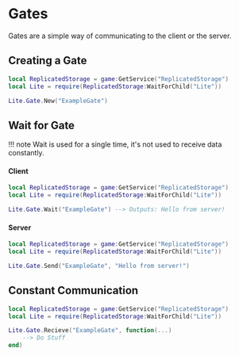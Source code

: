 # Gates
Gates are a simple way of communicating to the client or the server.

## Creating a Gate
```lua
local ReplicatedStorage = game:GetService("ReplicatedStorage")
local Lite = require(ReplicatedStorage:WaitForChild("Lite"))

Lite.Gate.New("ExampleGate")
```

## Wait for Gate
!!! note 
    Wait is used for a single time, it's not used to receive  data constantly.

#### Client 
```lua
local ReplicatedStorage = game:GetService("ReplicatedStorage")
local Lite = require(ReplicatedStorage:WaitForChild("Lite"))

Lite.Gate.Wait("ExampleGate") --> Outputs: Hello from server!
```

#### Server
```lua
local ReplicatedStorage = game:GetService("ReplicatedStorage")
local Lite = require(ReplicatedStorage:WaitForChild("Lite"))

Lite.Gate.Send("ExampleGate", "Hello from server!")
```

## Constant Communication
```lua
local ReplicatedStorage = game:GetService("ReplicatedStorage")
local Lite = require(ReplicatedStorage:WaitForChild("Lite"))

Lite.Gate.Recieve("ExampleGate", function(...)
	--> Do Stuff
end) 
```

